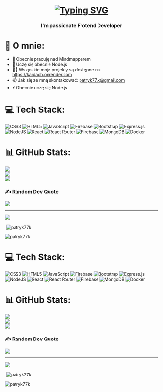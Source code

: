 <h1 align="center">
<a href="https://git.io/typing-svg"><img src="https://readme-typing-svg.demolab.com?font=Fira+Code&size=24&duration=5000&pause=500&center=true&vCenter=true&random=false&width=458&height=67&lines=Hi+%F0%9F%91%8B%2C+I'm+Patryk" alt="Typing SVG" /></a>
</h1>
<h3 align="center">I'm passionate Frotend Developer</h3>

<h1>💫 O mnie:</h1>
<ul>
    <li>🔭 Obecnie pracuję nad Mindmapperem</li>
    <li>🌱 Uczę się obecnie Node.js</li>
    <li>👨‍💻 Wszystkie moje projekty są dostępne na <a href="https://kardach.onrender.com">https://kardach.onrender.com</a></li>
    <li>📫 Jak się ze mną skontaktować: <a href="mailto:patryk77.k@gmail.com">patryk77.k@gmail.com</a></li>
    <li>⚡ Obecnie uczę się Node.js</li>
</ul>


# 💻 Tech Stack:
![CSS3](https://img.shields.io/badge/css3-%231572B6.svg?style=for-the-badge&logo=css3&logoColor=white) ![HTML5](https://img.shields.io/badge/html5-%23E34F26.svg?style=for-the-badge&logo=html5&logoColor=white) ![JavaScript](https://img.shields.io/badge/javascript-%23323330.svg?style=for-the-badge&logo=javascript&logoColor=%23F7DF1E) ![Firebase](https://img.shields.io/badge/firebase-%23039BE5.svg?style=for-the-badge&logo=firebase) ![Bootstrap](https://img.shields.io/badge/bootstrap-%238511FA.svg?style=for-the-badge&logo=bootstrap&logoColor=white) ![Express.js](https://img.shields.io/badge/express.js-%23404d59.svg?style=for-the-badge&logo=express&logoColor=%2361DAFB) ![NodeJS](https://img.shields.io/badge/node.js-6DA55F?style=for-the-badge&logo=node.js&logoColor=white) ![React](https://img.shields.io/badge/react-%2320232a.svg?style=for-the-badge&logo=react&logoColor=%2361DAFB) ![React Router](https://img.shields.io/badge/React_Router-CA4245?style=for-the-badge&logo=react-router&logoColor=white) ![Firebase](https://img.shields.io/badge/Firebase-039BE5?style=for-the-badge&logo=Firebase&logoColor=white) ![MongoDB](https://img.shields.io/badge/MongoDB-%234ea94b.svg?style=for-the-badge&logo=mongodb&logoColor=white) ![Docker](https://img.shields.io/badge/docker-%230db7ed.svg?style=for-the-badge&logo=docker&logoColor=white)
# 📊 GitHub Stats:
![](https://github-readme-stats.vercel.app/api?username=patryk77k&theme=dark&hide_border=false&include_all_commits=false&count_private=false)<br/>
![](https://github-readme-streak-stats.herokuapp.com/?user=patryk77k&theme=dark&hide_border=false)<br/>
![](https://github-readme-stats.vercel.app/api/top-langs/?username=patryk77k&theme=dark&hide_border=false&include_all_commits=false&count_private=false&layout=compact)

### ✍️ Random Dev Quote
![](https://quotes-github-readme.vercel.app/api?type=horizontal&theme=radical)

---
[![](https://visitcount.itsvg.in/api?id=patryk77k&icon=0&color=0)](https://visitcount.itsvg.in)

<!-- Proudly created with GPRM ( https://gprm.itsvg.in ) -->

<p>&nbsp;<img align="center" src="https://github-readme-stats.vercel.app/api?username=patryk77k&show_icons=true&locale=en" alt="patryk77k" /></p>

<p><img align="center" src="https://github-readme-streak-stats.herokuapp.com/?user=patryk77k&" alt="patryk77k" /></p>



# 💻 Tech Stack:
![CSS3](https://img.shields.io/badge/css3-%231572B6.svg?style=for-the-badge&logo=css3&logoColor=white) ![HTML5](https://img.shields.io/badge/html5-%23E34F26.svg?style=for-the-badge&logo=html5&logoColor=white) ![JavaScript](https://img.shields.io/badge/javascript-%23323330.svg?style=for-the-badge&logo=javascript&logoColor=%23F7DF1E) ![Firebase](https://img.shields.io/badge/firebase-%23039BE5.svg?style=for-the-badge&logo=firebase) ![Bootstrap](https://img.shields.io/badge/bootstrap-%238511FA.svg?style=for-the-badge&logo=bootstrap&logoColor=white) ![Express.js](https://img.shields.io/badge/express.js-%23404d59.svg?style=for-the-badge&logo=express&logoColor=%2361DAFB) ![NodeJS](https://img.shields.io/badge/node.js-6DA55F?style=for-the-badge&logo=node.js&logoColor=white) ![React](https://img.shields.io/badge/react-%2320232a.svg?style=for-the-badge&logo=react&logoColor=%2361DAFB) ![React Router](https://img.shields.io/badge/React_Router-CA4245?style=for-the-badge&logo=react-router&logoColor=white) ![Firebase](https://img.shields.io/badge/Firebase-039BE5?style=for-the-badge&logo=Firebase&logoColor=white) ![MongoDB](https://img.shields.io/badge/MongoDB-%234ea94b.svg?style=for-the-badge&logo=mongodb&logoColor=white) ![Docker](https://img.shields.io/badge/docker-%230db7ed.svg?style=for-the-badge&logo=docker&logoColor=white)
# 📊 GitHub Stats:
![](https://github-readme-stats.vercel.app/api?username=patryk77k&theme=dark&hide_border=false&include_all_commits=false&count_private=false)<br/>
![](https://github-readme-streak-stats.herokuapp.com/?user=patryk77k&theme=dark&hide_border=false)<br/>
![](https://github-readme-stats.vercel.app/api/top-langs/?username=patryk77k&theme=dark&hide_border=false&include_all_commits=false&count_private=false&layout=compact)

### ✍️ Random Dev Quote
![](https://quotes-github-readme.vercel.app/api?type=horizontal&theme=radical)

---
[![](https://visitcount.itsvg.in/api?id=patryk77k&icon=0&color=0)](https://visitcount.itsvg.in)

<!-- Proudly created with GPRM ( https://gprm.itsvg.in ) -->

<p>&nbsp;<img align="center" src="https://github-readme-stats.vercel.app/api?username=patryk77k&show_icons=true&locale=en" alt="patryk77k" /></p>

<p><img align="center" src="https://github-readme-streak-stats.herokuapp.com/?user=patryk77k&" alt="patryk77k" /></p>

